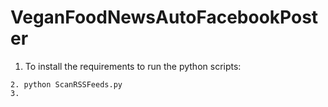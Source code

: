# VeganFoodNewsAutoFacebookPoster

1. To install the requirements to run the python scripts:
``` pip install -r requirements.txt
2. python ScanRSSFeeds.py
3. 

